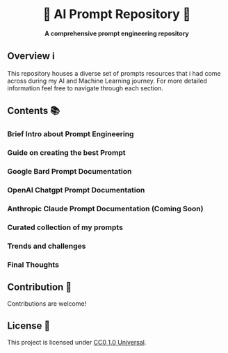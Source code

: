 
<h1 align="center">🤖 AI Prompt Repository 📝</h1>

<p align="center">
  <strong>A comprehensive prompt engineering repository</strong>
</p>

## Overview ℹ️

This repository houses a diverse set of prompts resources that i had come across during my AI and Machine Learning journey. For more detailed information feel free to navigate through each section.

## Contents 📚

### Brief Intro about Prompt Engineering

### Guide on creating the best Prompt

### Google Bard Prompt Documentation

### OpenAI Chatgpt Prompt Documentation

### Anthropic Claude Prompt Documentation (Coming Soon)

### Curated collection of my prompts

### Trends and challenges

### Final Thoughts

<!-- Add more sections as per your prompts -->


## Contribution 🤝

Contributions are welcome!

## License 📜

This project is licensed under [CC0 1.0 Universal]([link_to_license](https://creativecommons.org/publicdomain/zero/1.0/)https://creativecommons.org/publicdomain/zero/1.0/).
